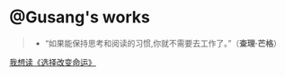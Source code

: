 <!-- _coverpage.md -->

# @Gusang's works

>* “如果能保持思考和阅读的习惯,你就不需要去工作了。”（**查理·芒格**）

[我想读《选择改变命运》](/README.md)
